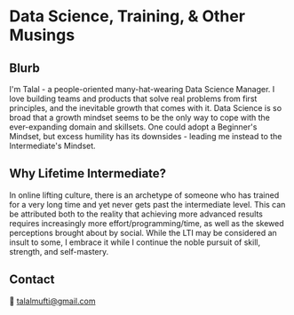 # Data Science, Training, & Other Musings

## Blurb
I'm Talal - a people-oriented many-hat-wearing Data Science Manager. I love building teams and products that solve real problems from first principles, and the inevitable growth that comes with it. Data Science is so broad that a growth mindset seems to be the only way to cope with the ever-expanding domain and skillsets. One could adopt a Beginner's Mindset, but excess humility has its downsides - leading me instead to the Intermediate's Mindset.   

## Why Lifetime Intermediate?
In online lifting culture, there is an archetype of someone who has trained for a very long time and yet never gets past the intermediate level. This can be attributed both to the reality that achieving more advanced results requires increasingly more effort/programming/time, as well as the skewed perceptions brought about by social. While the LTI may be considered an insult to some, I embrace it while I continue the noble pursuit of skill, strength, and self-mastery.

<!-- ## Technical Skills and Interests
Forecasting, Causal ML, RL, Optimization, Aviation, Autonomous Mobility -->

<!-- ## Personal Goals
500 lb Deadlift, A clean 90-degree pushup, One-arm Chin-up on both sides -->

## Contact
📧 [talalmufti@gmail.com](mailto:talalmufti@gmail.com)

<!-- TODO: -->
<!-- css style sheet to remove view on github  -->
<!-- see where you can add linkedin profile link -->